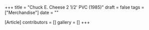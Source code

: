 +++
title = "Chuck E. Cheese 2 1/2' PVC (1985)"
draft = false
tags = ["Merchandise"]
date = ""

[Article]
contributors = []
gallery = []
+++